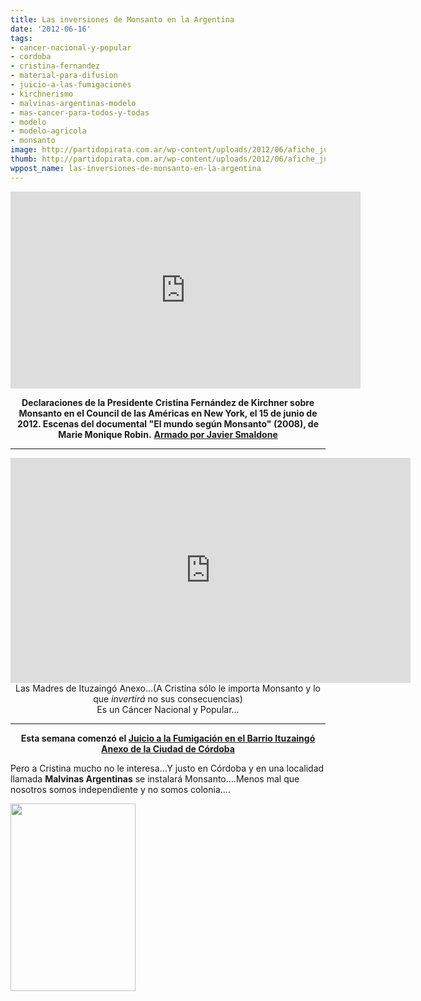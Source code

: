 ```yaml
---
title: Las inversiones de Monsanto en la Argentina
date: '2012-06-16'
tags:
- cancer-nacional-y-popular
- cordoba
- cristina-fernandez
- material-para-difusion
- juicio-a-las-fumigaciones
- kirchnerismo
- malvinas-argentinas-modelo
- mas-cancer-para-todos-y-todas
- modelo
- modelo-agricola
- monsanto
image: http://partidopirata.com.ar/wp-content/uploads/2012/06/afiche_juicio3-page-001.jpg
thumb: http://partidopirata.com.ar/wp-content/uploads/2012/06/afiche_juicio3-page-001-150x150.jpg
wppost_name: las-inversiones-de-monsanto-en-la-argentina
---
```


<center>
<iframe src="http://www.youtube.com/embed/8Dqp1zld2KI" frameborder="0" width="560" height="315"></iframe></center>
<p style="text-align: center;"><strong>Declaraciones de la Presidente Cristina Fernández de Kirchner sobre Monsanto en el Council de las Américas en New York, el 15 de junio de 2012. Escenas del documental "El mundo según Monsanto" (2008), de Marie Monique Robin.</strong>
<strong> <a href="http://blog.smaldone.com.ar/" target="_blank">Armado por Javier Smaldone</a></strong></p>


<hr />

<center>
<iframe src="https://www.youtube.com/embed/YVwzRL9iycI?feature=player_embedded" frameborder="0" width="640" height="360"></iframe>
Las Madres de Ituzaingó Anexo...(A Cristina sólo le importa Monsanto y lo que <em>invertirá</em> no sus consecuencias)</center><center>Es un Cáncer Nacional y Popular...</center>

<hr />
<p style="text-align: center;"><strong>Esta semana comenzó el <a href="http://www.juicioalafumigacion.com.ar/" target="_blank">Juicio a la Fumigación en el Barrio Ituzaingó Anexo de la Ciudad de Córdoba</a></strong></p>
Pero a Cristina mucho no le interesa...Y justo en Córdoba y en una localidad llamada <strong>Malvinas Argentinas</strong> se instalará Monsanto....Menos mal que nosotros somos independiente y no somos colonia....

<a href="http://partidopirata.com.ar/wp-content/uploads/2012/06/afiche_juicio3-page-001.jpg"><img class="size-medium wp-image-4796" title="afiche_juicio3-page-001" src="http://partidopirata.com.ar/wp-content/uploads/2012/06/afiche_juicio3-page-001-200x300.jpg" alt="" width="200" height="300" /></a>

